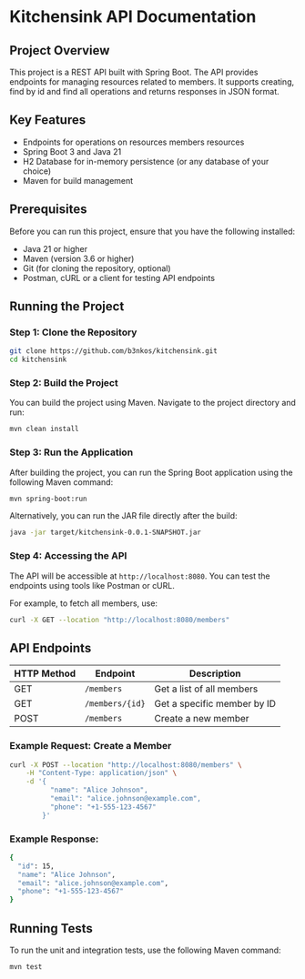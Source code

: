 # Kitchensink API Documentation

## Project Overview
This project is a REST API built with Spring Boot. The API provides endpoints for managing resources related to members. It supports creating, find by id and find all operations and returns responses in JSON format.

## Key Features
- Endpoints for operations on resources members resources
- Spring Boot 3 and Java 21
- H2 Database for in-memory persistence (or any database of your choice)
- Maven for build management

## Prerequisites
Before you can run this project, ensure that you have the following installed:

- Java 21 or higher
- Maven (version 3.6 or higher)
- Git (for cloning the repository, optional)
- Postman, cURL or a client for testing API endpoints

## Running the Project

### Step 1: Clone the Repository
```bash
git clone https://github.com/b3nkos/kitchensink.git
cd kitchensink
```

### Step 2: Build the Project
You can build the project using Maven. Navigate to the project directory and run:
```bash
mvn clean install
```

### Step 3: Run the Application
After building the project, you can run the Spring Boot application using the following Maven command:
```bash
mvn spring-boot:run
```

Alternatively, you can run the JAR file directly after the build:
```bash
java -jar target/kitchensink-0.0.1-SNAPSHOT.jar
```

### Step 4: Accessing the API
The API will be accessible at `http://localhost:8080`. You can test the endpoints using tools like Postman or cURL.

For example, to fetch all members, use:
```bash
curl -X GET --location "http://localhost:8080/members"
```

## API Endpoints

| HTTP Method | Endpoint        | Description                 |
|-------------|-----------------|-----------------------------|
| GET         | `/members`      | Get a list of all members   |
| GET         | `/members/{id}` | Get a specific member by ID |
| POST        | `/members`      | Create a new member         |

### Example Request: Create a Member
```bash
curl -X POST --location "http://localhost:8080/members" \
    -H "Content-Type: application/json" \
    -d '{
          "name": "Alice Johnson",
          "email": "alice.johnson@example.com",
          "phone": "+1-555-123-4567"
        }'
```

### Example Response:

```bash
{
  "id": 15,
  "name": "Alice Johnson",
  "email": "alice.johnson@example.com",
  "phone": "+1-555-123-4567"
}
```

## Running Tests
To run the unit and integration tests, use the following Maven command:
```bash
mvn test
```
